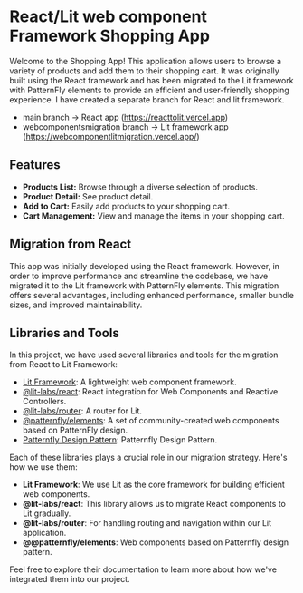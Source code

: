 # React/Lit web component Framework Shopping App

Welcome to the Shopping App! This application allows users to browse a variety of products and add them to their shopping cart.
It was originally built using the React framework and has been migrated to the Lit framework with PatternFly elements to provide an efficient and user-friendly shopping experience. I have created a separate branch for React and lit framework.
- main branch -> React app (https://reacttolit.vercel.app)
- webcomponentsmigration branch -> Lit framework app (https://webcomponentlitmigration.vercel.app/)

## Features

- **Products List:** Browse through a diverse selection of products.
- **Product Detail:** See product detail.
- **Add to Cart:** Easily add products to your shopping cart.
- **Cart Management:** View and manage the items in your shopping cart.

## Migration from React

This app was initially developed using the React framework. However, in order to improve performance and streamline the codebase, we have migrated it to the Lit framework with PatternFly elements. This migration offers several advantages, including enhanced performance, smaller bundle sizes, and improved maintainability.

## Libraries and Tools

In this project, we have used several libraries and tools for the migration from React to Lit Framework:

- [Lit Framework](https://lit.dev/): A lightweight web component framework.
- [@lit-labs/react](https://www.npmjs.com/package/@lit-labs/react): React integration for Web Components and Reactive Controllers.
- [@lit-labs/router](https://www.npmjs.com/package/@lit-labs/router): A router for Lit.
- [@patternfly/elements](https://www.npmjs.com/package/@patternfly/elements): A set of community-created web components based on PatternFly design.
- [Patternfly Design Pattern](https://www.patternfly.org/): Patternfly Design Pattern.

Each of these libraries plays a crucial role in our migration strategy. Here's how we use them:
- **Lit Framework**: We use Lit as the core framework for building efficient web components.
- **@lit-labs/react**: This library allows us to migrate React components to Lit gradually.
- **@lit-labs/router**: For handling routing and navigation within our Lit application.
- **@@patternfly/elements**: Web components based on Patternfly design pattern.

Feel free to explore their documentation to learn more about how we've integrated them into our project.
